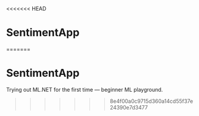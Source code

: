 <<<<<<< HEAD
# SentimentApp
=======
# SentimentApp
Trying out ML.NET for the first time — beginner ML playground.
>>>>>>> 8e4f00a0c9715d360a14cd55f37e24390e7d3477
